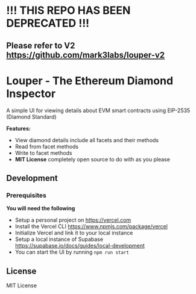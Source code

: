 # !!! THIS REPO HAS BEEN DEPRECATED !!!
## Please refer to V2 https://github.com/mark3labs/louper-v2

Louper - The Ethereum Diamond Inspector
==================

A simple UI for viewing details about EVM smart contracts using EIP-2535 (Diamond Standard)

**Features:**
- View diamond details include all facets and their methods
- Read from facet methods
- Write to facet methods
- **MIT License** completely open source to do with as you please

## Development

### Prerequisites

**You will need the following**

- Setup a personal project on https://vercel.com
- Install the Vercel CLI https://www.npmjs.com/package/vercel
- Initialize Vercel and link it to your local instance
- Setup a local instance of Supabase https://supabase.io/docs/guides/local-development
- You can start the UI by running `npm run start`

License
-------

MIT License

